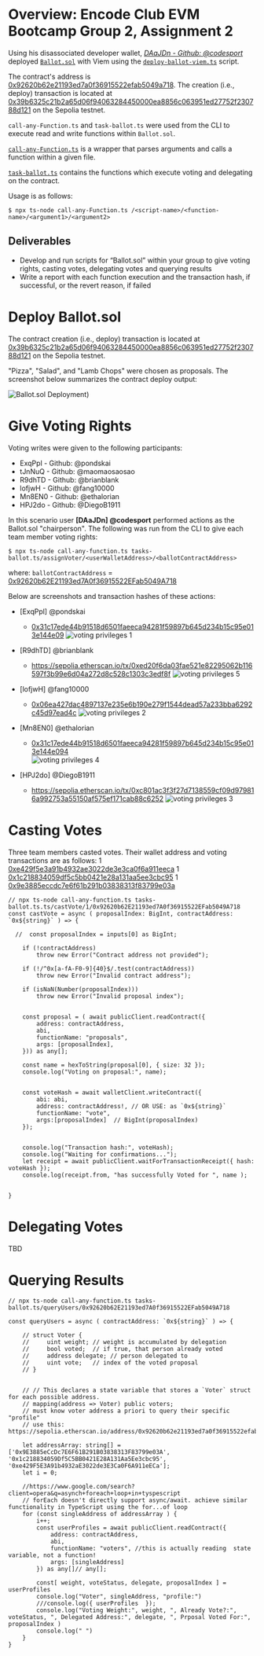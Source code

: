 # Overview: Encode Club EVM Bootcamp Group 2, Assignment 2
Using his disassociated developer wallet, [*DAaJDn - Github: @codesport*](https://github.com/codesport)  deployed [`Ballot.sol`](contracts/Ballot.sol) with Viem using the [`deploy-ballot-viem.ts`](scripts/deploy-ballot-viem.ts) script. 

The contract's address is [0x92620b62e21193ed7a0f36915522efab5049a718](https://sepolia.etherscan.io/address/0x92620b62e21193ed7a0f36915522efab5049a718).  The creation (i.e., deploy) transaction is located at [0x39b6325c21b2a65d06f94063284450000ea8856c063951ed27752f230788d121](https://sepolia.etherscan.io/tx/0x39b6325c21b2a65d06f94063284450000ea8856c063951ed27752f230788d121) on the Sepolia testnet.

`call-any-Function.ts` and `task-ballot.ts` were used from the CLI to execute read and write functions within `Ballot.sol`. 

 [`call-any-Function.ts`](scripts/call-any-function.ts) is a wrapper that parses arguments and calls a function within a given file.

 [`task-ballot.ts`](scripts/tasks-ballot.ts) contains the functions which execute voting and delegating on the contract.

Usage is as follows:

`$ npx ts-node call-any-Function.ts /<script-name>/<function-name>/<argument1>/<argument2>`


## Deliverables

* Develop and run scripts for “Ballot.sol” within your group to give voting rights, casting votes, delegating votes and querying results
* Write a report with each function execution and the transaction hash, if successful, or the revert reason, if failed

# Deploy Ballot.sol

The contract creation (i.e., deploy) transaction is located at [0x39b6325c21b2a65d06f94063284450000ea8856c063951ed27752f230788d121](https://sepolia.etherscan.io/tx/0x39b6325c21b2a65d06f94063284450000ea8856c063951ed27752f230788d121) on the Sepolia testnet.

"Pizza", "Salad", and "Lamb Chops" were chosen as proposals.  The screenshot below summarizes the contract deploy output:

![Ballot.sol Deployment](img/Screenshot_2024-11-01_195103.png))




# Give Voting Rights

Voting writes were given to the following participants:

* ExqPpl - Github: @pondskai 
* tJnNuQ - Github: @maomaosaosao 
* R9dhTD - Github: @brianblank
* lofjwH - Github: @fang10000
* Mn8EN0 - Github: @ethalorian
* HPJ2do - Github: @DiegoB1911 


In this scenario user **[DAaJDn] @codesport** performed actions as the Ballot.sol "chairperson".  The following was run from the CLI to give each team member voting rights:

`$ npx ts-node call-any-function.ts tasks-ballot.ts/assignVoter/<userWalletAddress>/<ballotContractAddress>`

where:
`ballotContractAddress` = [0x92620b62E21193ed7A0f36915522EFab5049A718](https://sepolia.etherscan.io/address/0x92620b62E21193ed7A0f36915522EFab5049A718)

Below are screenshots and transaction hashes of these actions:

+ [ExqPpl] @pondskai
   - [0x31c17ede44b91518d6501faeeca94281f59897b645d234b15c95e013e144e09](https://sepolia.etherscan.io/tx/0x31c17ede44b91518d6501faeeca94281f59897b645d234b15c95e013e144e094)
   ![voting privileges 1](/img/kai-assign-vote.png)

+ [R9dhTD] @brianblank 

  - https://sepolia.etherscan.io/tx/0xed20f6da03fae521e82295062b116597f3b99e6d04a272d8c528c1303c3edf8f
  ![voting privileges 5](/img/brian-assign-vote.png)
  
+ [lofjwH] @fang10000

   - [0x06ea427dac4897137e235e6b190e279f1544dead57a233bba6292c45d97ead4c](https://sepolia.etherscan.io/tx/0x06ea427dac4897137e235e6b190e279f1544dead57a233bba6292c45d97ead4c) 
   ![voting privileges 2](/img/zicoffee-assign-vote.png)

+ [Mn8EN0] @ethalorian
    - [0x31c17ede44b91518d6501faeeca94281f59897b645d234b15c95e013e144e094](https://sepolia.etherscan.io/tx/0x31c17ede44b91518d6501faeeca94281f59897b645d234b15c95e013e144e094)  
   ![voting privileges 4](/img/ethlorian-assign-vote.png)

+ [HPJ2do] @DiegoB1911 
   - https://sepolia.etherscan.io/tx/0xc801ac3f3f27d7138559cf09d979816a992753a55150af575ef171cab88c6252
   ![voting privileges 3](/img/diego-assign-vote.png)






# Casting Votes
Three team members casted votes. Their wallet address and voting transactions are as follows:
1 [0xe429f5e3a91b4932ae3022de3e3ca0f6a911eeca](https://sepolia.etherscan.io/tx/0x1647129dc766ea38aa06f56c20efbcda97ba7b54758917f6a6bdf9f201fc4fcb)
1 [0x1c218834059df5c5bb0421e28a131aa5ee3cbc95](https://sepolia.etherscan.io/tx/0xc5aa37f1d7a1cebd74640b627548774988c13ff84dfd14b00659a799e2f38ee0)
1 [0x9e3885eccdc7e6f61b291b03838313f83799e03a](https://sepolia.etherscan.io/tx/0x95150edaaf413a3da0646af457c2d02e69af3446bd185c671403ace830b2de58)

```
// npx ts-node call-any-function.ts tasks-ballot.ts.ts/castVote/1/0x92620b62E21193ed7A0f36915522EFab5049A718
const castVote = async ( proposalIndex: BigInt, contractAddress: `0x${string}` ) => {

  //  const proposalIndex = inputs[0] as BigInt;

    if (!contractAddress) 
        throw new Error("Contract address not provided");

    if (!/^0x[a-fA-F0-9]{40}$/.test(contractAddress))
        throw new Error("Invalid contract address");

    if (isNaN(Number(proposalIndex))) 
        throw new Error("Invalid proposal index");


    const proposal = ( await publicClient.readContract({
        address: contractAddress,
        abi,
        functionName: "proposals",
        args: [proposalIndex],
    })) as any[];

    const name = hexToString(proposal[0], { size: 32 });
    console.log("Voting on proposal:", name);


    const voteHash = await walletClient.writeContract({
        abi: abi,
        address: contractAddress!, // OR USE: as `0x${string}`
        functionName: "vote",
        args:[proposalIndex]  // BigInt(proposalIndex) 
    });

    
 	console.log("Transaction hash:", voteHash);
	console.log("Waiting for confirmations...");
	let receipt = await publicClient.waitForTransactionReceipt({ hash: voteHash });
	console.log(receipt.from, "has successfully Voted for ", name );
    

}
```
# Delegating Votes
TBD

# Querying Results
```
// npx ts-node call-any-function.ts tasks-ballot.ts/queryUsers/0x92620b62E21193ed7A0f36915522EFab5049A718

const queryUsers = async ( contractAddress: `0x${string}` ) => {

    // struct Voter {
    //     uint weight; // weight is accumulated by delegation
    //     bool voted;  // if true, that person already voted
    //     address delegate; // person delegated to
    //     uint vote;   // index of the voted proposal
    // }


    // // This declares a state variable that stores a `Voter` struct for each possible address.
    // mapping(address => Voter) public voters;
    // must know voter address a priori to query their specific "profile"
    // use this: https://sepolia.etherscan.io/address/0x92620b62e21193ed7a0f36915522efab5049a718

    let addressArray: string[] = ['0x9E3885eCcDc7E6F61B291B03838313F83799e03A', '0x1c218834059Df5C5BB0421E28A131Aa5Ee3cbc95', '0xe429F5E3A91b4932aE3022de3E3Ca0F6A911eECa'];
    let i = 0;

    //https://www.google.com/search?client=opera&q=asynch+foreach+loop+in+tyspescript
    // forEach doesn't directly support async/await. achieve similar functionality in TypeScript using the for...of loop
    for (const singleAddress of addressArray ) {
        i++;
        const userProfiles = await publicClient.readContract({
            address: contractAddress,
            abi,
            functionName: "voters", //this is actually reading  state variable, not a function!
            args: [singleAddress]
        }) as any[]// any[];
        
        const[ weight, voteStatus, delegate, proposalIndex ] = userProfiles
        console.log("Voter", singleAddress, "profile:")
        ///console.log({ userProfiles  });
        console.log("Voting Weight:", weight, ", Already Vote?:",  voteStatus, ", Delegated Address:", delegate, ", Prposal Voted For:",  proposalIndex )
        console.log(" ")
    }
}
```
